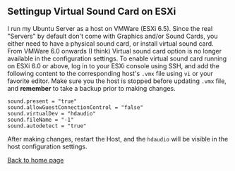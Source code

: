 ## Settingup Virtual Sound Card on ESXi

I run my Ubuntu Server as a host on VMWare (ESXi 6.5). Since the real "Servers" by default don't come with Graphics and/or Sound Cards, you either need to have a physical sound card, or install virtual sound card. From VMWare 6.0 onwards (I think) Virtual sound card option is no longer available in the configuration settings. To enable virtual sound card running on ESXi 6.0 or above, log in to your ESXi console using SSH, and add the following content to the corresponding host's `.vmx` file using `vi` or your favorite editor. Make sure you the host is stopped before updating `.vmx` file, and **remember** to take a backup prior to making changes.

```
sound.present = "true"
sound.allowGuestConnectionControl = "false"
sound.virtualDev = "hdaudio"
sound.fileName = "-1"
sound.autodetect = "true"
```
After making changes, restart the Host, and the `hdaudio` will be visible in the host configuration settings.

[Back to home page](README.md)
